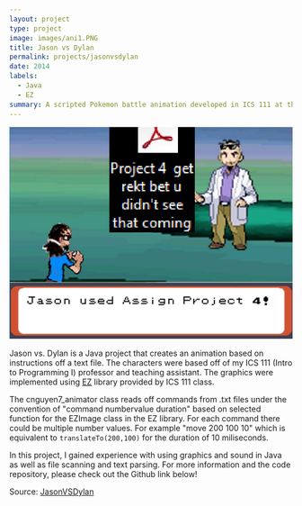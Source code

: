 ```yaml
---
layout: project
type: project
image: images/ani1.PNG
title: Jason vs Dylan
permalink: projects/jasonvsdylan
date: 2014
labels:
  - Java
  - EZ
summary: A scripted Pokemon battle animation developed in ICS 111 at the University of Hawaii at Manoa.
---
```

<img src="../images/ani3.PNG" width="600" length="400" >

Jason vs. Dylan is a Java project that creates an animation based on instructions off a text file. The characters were based off of my ICS 111 (Intro to Programming I) professor and teaching assistant. The graphics were implemented using [EZ](http://www2.hawaii.edu/~dylank/ics111/) library provided by ICS 111 class. 

The cnguyen7_animator class reads off commands from .txt files under the convention of "command numbervalue duration" based on selected function for the EZImage class in the EZ library. For each command there could be multiple number values. For example "move 200 100 10" which is equivalent to ``translateTo(200,100)`` for the duration of 10 miliseconds.

In this project, I gained experience with using graphics and sound in Java as well as file scanning and text parsing. For more information and the code repository, please check out the Github link below! 
 
Source: <a href="https://github.com/chrisnguyenhi/JasonVSDylan"><i class="large github icon"></i>JasonVSDylan</a>
